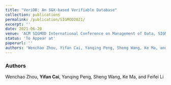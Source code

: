 ```yaml
---
title: "VeriDB: An SGX-based Verifiable Database"
collection: publications
permalink: /publication/SIGMOD2021/
excerpt: ''
date: 2021-06-20
venue: 'ACM SIGMOD International Conference on Management of Data, SIGMOD 2021'
status: 'To Appear at'
paperurl: ''
authors: 'Wenchao Zhou, Yifan Cai, Yanqing Peng, Sheng Wang, Ke Ma, and Feifei Li'
---
```


### Authors 

Wenchao Zhou, **Yifan Cai**, Yanqing Peng, Sheng Wang, Ke Ma, and Feifei Li
